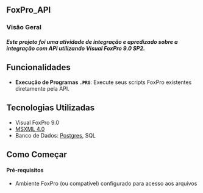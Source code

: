FoxPro_API
---
### Visão Geral
##### Este projeto foi uma atividade de integração e apredizado sobre a integração com API utilizando Visual FoxPro 9.0 SP2.

## Funcionalidades
* **Execução de Programas `.PRG`**: Execute seus scripts FoxPro existentes diretamente pela API.

## Tecnologias Utilizadas

* Visual FoxPro 9.0 
* [MSXML 4.0](https://support.microsoft.com/pt-br/topic/ms06-071-atualiza%C3%A7%C3%A3o-de-seguran%C3%A7a-para-o-microsoft-xml-core-services-4-0-134d3572-d605-89e8-d967-45327a1f846a)
* Banco de Dados: [Postgres](https://www.postgresql.org/download/), SQL


## Como Começar
#### Pré-requisitos
* Ambiente FoxPro (ou compatível) configurado para acesso aos arquivos

